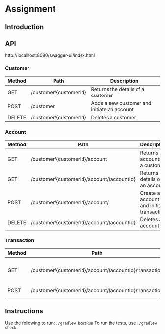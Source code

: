 # Assignment

## Introduction

## API

http://localhost:8080/swagger-ui/index.html

### Customer

| Method | Path                   | Description                                 |
|--------|------------------------|---------------------------------------------|
| GET    | /customer/{customerId} | Returns the details of a customer           |
| POST   | /customer              | Adds a new customer and initiate an account |
| DELETE | /customer/{customerId} | Deletes a customer                          |

### Account

| Method | Path                                       | Description                               |
|--------|--------------------------------------------|-------------------------------------------|
| GET    | /customer/{customerId}/account             | Returns the accounts of a customer        |
| GET    | /customer/{customerId}/account/{accountId} | Returns the details of an account         |
| POST   | /customer/{customerId}/account/            | Create an account and initial transaction |
| DELETE | /customer/{customerId}/account/{accountId} | Deletes an account                        |

### Transaction

| Method | Path                                                   | Description                            |
|--------|--------------------------------------------------------|----------------------------------------|
| GET    | /customer/{customerId}/account/{accountId}/transaction | Returns the transactions of an account |
| POST   | /customer/{customerId}/account/{accountId}/transaction | Create a transaction                   |

## Instructions
Use the following to run: `./gradlew bootRun`
To run the tests, use `./gradlew check`
